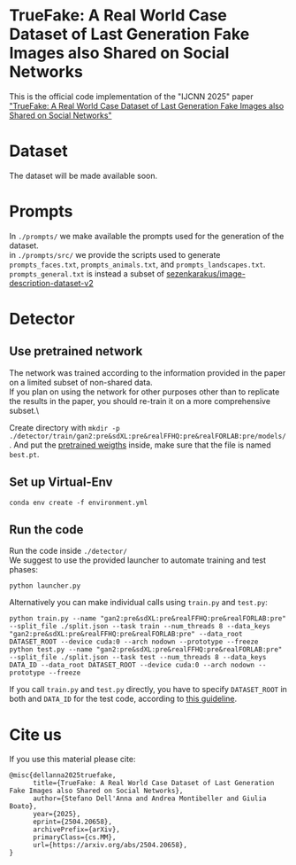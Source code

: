 # TrueFake: A Real World Case Dataset of Last Generation Fake Images also Shared on Social Networks

This is the official code implementation of the "IJCNN 2025" paper ["TrueFake: A Real World Case Dataset of Last Generation Fake Images also Shared on Social Networks"](https://arxiv.org/abs/2504.20658)

# Dataset
The dataset will be made available soon.

# Prompts
In ```./prompts/``` we make available the prompts used for the generation of the dataset.\
in ```./prompts/src/``` we provide the scripts used to generate ```prompts_faces.txt```, ```prompts_animals.txt```, and ```prompts_landscapes.txt```.\
```prompts_general.txt``` is instead a subset of [sezenkarakus/image-description-dataset-v2](https://huggingface.co/datasets/sezenkarakus/image-description-dataset-v2)

# Detector

## Use pretrained network
The network was trained according to the information provided in the paper on a limited subset of non-shared data.\
If you plan on using the network for other purposes other than to replicate the results in the paper, you should re-train it on a more comprehensive subset.\

Create directory with ```mkdir -p ./detector/train/gan2:pre&sdXL:pre&realFFHQ:pre&realFORLAB:pre/models/```.
And put the [pretrained weigths](https://drive.google.com/file/d/1m0b8HZuOCcF_-l2-GJBi3C22RuG5UDvU/view?usp=sharing) inside, make sure that the file is named ```best.pt```.

## Set up Virtual-Env
```
conda env create -f environment.yml
```

## Run the code
Run the code inside ```./detector/```\
We suggest to use the provided launcher to automate training and test phases:
```
python launcher.py
```

Alternatively you can make individual calls using ```train.py``` and ```test.py```:
```
python train.py --name "gan2:pre&sdXL:pre&realFFHQ:pre&realFORLAB:pre" --split_file ./split.json --task train --num_threads 8 --data_keys "gan2:pre&sdXL:pre&realFFHQ:pre&realFORLAB:pre" --data_root DATASET_ROOT --device cuda:0 --arch nodown --prototype --freeze
python test.py --name "gan2:pre&sdXL:pre&realFFHQ:pre&realFORLAB:pre" --split_file ./split.json --task test --num_threads 8 --data_keys DATA_ID --data_root DATASET_ROOT --device cuda:0 --arch nodown --prototype --freeze
```
If you call ```train.py``` and ```test.py``` directly, you have to specify ```DATASET_ROOT``` in both and ```DATA_ID``` for the test code, according to [this guideline](detector/README.md).

# Cite us
If you use this material please cite:

```
@misc{dellanna2025truefake,
      title={TrueFake: A Real World Case Dataset of Last Generation Fake Images also Shared on Social Networks}, 
      author={Stefano Dell'Anna and Andrea Montibeller and Giulia Boato},
      year={2025},
      eprint={2504.20658},
      archivePrefix={arXiv},
      primaryClass={cs.MM},
      url={https://arxiv.org/abs/2504.20658}, 
}
```

